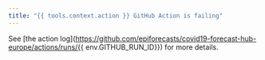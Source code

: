 ```yaml
---
title: "{{ tools.context.action }} GitHub Action is failing"
---
```


See [the action log](https://github.com/epiforecasts/covid19-forecast-hub-europe/actions/runs/{{ env.GITHUB_RUN_ID}}) for more details.
